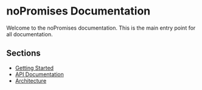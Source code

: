 # noPromises Documentation

Welcome to the noPromises documentation. This is the main entry point for all documentation.

## Sections

- [Getting Started](guides/getting-started.md)
- [API Documentation](api/endpoints.md)
- [Architecture](architecture/core-concepts.md)
